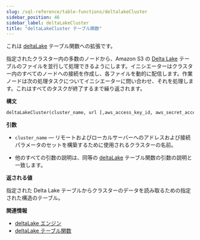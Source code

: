 ```yaml
---
slug: /sql-reference/table-functions/deltalakeCluster
sidebar_position: 46
sidebar_label: deltaLakeCluster
title: "deltaLakeCluster テーブル関数"
---
```

これは [deltaLake](/sql-reference/table-functions/deltalake.md) テーブル関数への拡張です。

指定されたクラスター内の多数のノードから、Amazon S3 の [Delta Lake](https://github.com/delta-io/delta) テーブルのファイルを並行して処理できるようにします。イニシエーターはクラスター内のすべてのノードへの接続を作成し、各ファイルを動的に配信します。作業ノードは次の処理タスクについてイニシエーターに問い合わせ、それを処理します。これはすべてのタスクが終了するまで繰り返されます。

**構文**

``` sql
deltaLakeCluster(cluster_name, url [,aws_access_key_id, aws_secret_access_key] [,format] [,structure] [,compression])
```

**引数**

- `cluster_name` — リモートおよびローカルサーバーへのアドレスおよび接続パラメータのセットを構築するために使用されるクラスターの名前。

- 他のすべての引数の説明は、同等の [deltaLake](/sql-reference/table-functions/deltalake.md) テーブル関数の引数の説明と一致します。

**返される値**

指定された Delta Lake テーブルからクラスターのデータを読み取るための指定された構造のテーブル。

**関連情報**

- [deltaLake エンジン](/engines/table-engines/integrations/deltalake.md)
- [deltaLake テーブル関数](/sql-reference/table-functions/deltalake.md)
